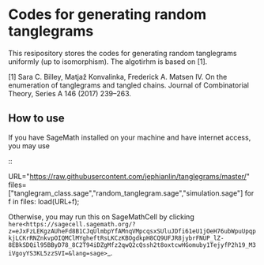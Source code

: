 # Codes for generating random tanglegrams

This resipository stores the codes for generating random tanglegrams uniformly (up to isomorphism).  The algotirhm is based on [1].

[1] Sara C. Billey, Matjaž Konvalinka, Frederick A. Matsen IV.  On the enumeration of tanglegrams and tangled chains.  Journal of Combinatorial Theory, Series A 146 (2017) 239–263. 

How to use
----------

If you have SageMath installed on your machine and have internet access, you may use

::

  URL="https://raw.githubusercontent.com/jephianlin/tanglegrams/master/"
  files=["tanglegram_class.sage","random_tanglegram.sage","simulation.sage"]
  for f in files:
    load(URL+f);
    
Otherwise, you may run this on SageMathCell by clicking `here<https://sagecell.sagemath.org/?z=eJxFzLEKgzAUheFd8B1CJqUlmbpYfAMnqVMpcqsxSUluJDfi61eU1jOeH76ubWpuUpqpkjLCKrRNZnkvpOIQMClMYgheftRsLKCzKBOgdkpH8CQ9UFJR8jybrFNUP_lZ-8EBkSDQil95BByD78_8C2T94iDZgMfz2qwQ2cQssh2t8oxtcwHGomuby1TejyfP2h19_M3iVgoyYS3KL5zzSVI=&lang=sage>`_.
